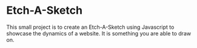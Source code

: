 # Etch-A-Sketch

This small project is to create an Etch-A-Sketch using Javascript to showcase the dynamics of a website. It is something you
are able to draw on.
